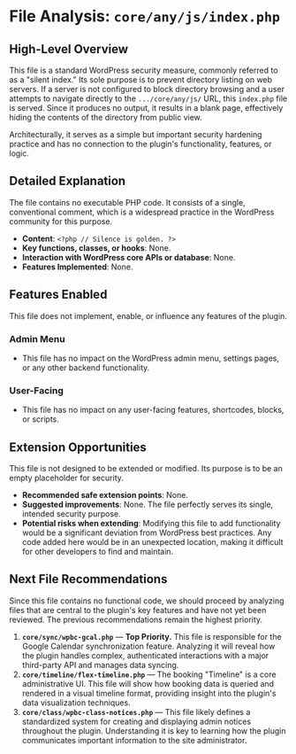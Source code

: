 # File Analysis: `core/any/js/index.php`

## High-Level Overview

This file is a standard WordPress security measure, commonly referred to as a "silent index." Its sole purpose is to prevent directory listing on web servers. If a server is not configured to block directory browsing and a user attempts to navigate directly to the `.../core/any/js/` URL, this `index.php` file is served. Since it produces no output, it results in a blank page, effectively hiding the contents of the directory from public view.

Architecturally, it serves as a simple but important security hardening practice and has no connection to the plugin's functionality, features, or logic.

## Detailed Explanation

The file contains no executable PHP code. It consists of a single, conventional comment, which is a widespread practice in the WordPress community for this purpose.

-   **Content**: `<?php // Silence is golden. ?>`
-   **Key functions, classes, or hooks**: None.
-   **Interaction with WordPress core APIs or database**: None.
-   **Features Implemented**: None.

## Features Enabled

This file does not implement, enable, or influence any features of the plugin.

### Admin Menu

-   This file has no impact on the WordPress admin menu, settings pages, or any other backend functionality.

### User-Facing

-   This file has no impact on any user-facing features, shortcodes, blocks, or scripts.

## Extension Opportunities

This file is not designed to be extended or modified. Its purpose is to be an empty placeholder for security.

-   **Recommended safe extension points**: None.
-   **Suggested improvements**: None. The file perfectly serves its single, intended security purpose.
-   **Potential risks when extending**: Modifying this file to add functionality would be a significant deviation from WordPress best practices. Any code added here would be in an unexpected location, making it difficult for other developers to find and maintain.

## Next File Recommendations

Since this file contains no functional code, we should proceed by analyzing files that are central to the plugin's key features and have not yet been reviewed. The previous recommendations remain the highest priority.

1.  **`core/sync/wpbc-gcal.php`** — **Top Priority.** This file is responsible for the Google Calendar synchronization feature. Analyzing it will reveal how the plugin handles complex, authenticated interactions with a major third-party API and manages data syncing.
2.  **`core/timeline/flex-timeline.php`** — The booking "Timeline" is a core administrative UI. This file will show how booking data is queried and rendered in a visual timeline format, providing insight into the plugin's data visualization techniques.
3.  **`core/class/wpbc-class-notices.php`** — This file likely defines a standardized system for creating and displaying admin notices throughout the plugin. Understanding it is key to learning how the plugin communicates important information to the site administrator.
